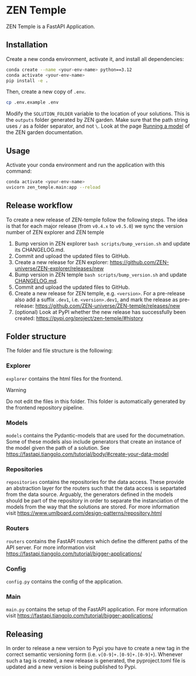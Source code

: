 # ZEN Temple
ZEN Temple is a FastAPI Application.

## Installation

Create a new conda environment, activate it, and install all dependencies:

```bash
conda create --name <your-env-name> python==3.12
conda activate <your-env-name>
pip install -e .
```

Then, create a new copy of `.env`.

```bash
cp .env.example .env
```

Modify the `SOLUTION_FOLDER` variable to the location of your solutions. This is the `outputs` folder generated by ZEN garden. Make sure that the path string uses `/` as a folder separator, and not `\`. Look at the page [Running a model](https://zen-garden.readthedocs.io/en/latest/files/user_guide/running_models.html#run-zen-garden-with-preexisting-datasets) of the ZEN garden documentation.

## Usage

Activate your conda environment and run the application with this command:

```bash
conda activate <your-env-name>
uvicorn zen_temple.main:app --reload
```

## Release workflow

To create a new release of ZEN-temple follow the following steps. The idea is that for each major release (from `v0.4.x` to `v0.5.0`) we sync the version number of ZEN explorer and ZEN temple

1. Bump version in ZEN explorer `bash scripts/bump_version.sh` and update its CHANGELOG.md.
2. Commit and upload the updated files to GitHub.
3. Create a new release for ZEN explorer:
https://github.com/ZEN-universe/ZEN-explorer/releases/new
4. Bump version in ZEN temple `bash scripts/bump_version.sh` and update [CHANGELOG.md](CHANGELOG.md).
5. Commit and upload the updated files to GitHub.
6. Create a new release for ZEN temple, e.g. `<version>`. For a pre-release also add a suffix `.dev1`, i.e. `<version>.dev1`, and mark the release as pre-release:
https://github.com/ZEN-universe/ZEN-temple/releases/new
7. (optional) Look at PyPI whether the new release has successfully been created:
https://pypi.org/project/zen-temple/#history

## Folder structure

The folder and file structure is the following:

### Explorer
`explorer` contains the html files for the frontend. 

> [!WARNING]  
> Do not edit the files in this folder. This folder is automatically generated by the frontend repository pipeline.


### Models
`models` contains the Pydantic-models that are used for the documetnation. Some of these models also include generators that create an instance of the model given the path of a solution. See https://fastapi.tiangolo.com/tutorial/body/#create-your-data-model

### Repositories
`repositories` contains the repositories for the data access. These provide an abstraction layer for the routers such that the data access is separtated from the data source. Arguably, the generators defined in the models should be part of the repository in order to separate the instanciation of the models from the way that the solutions are stored. For more information visit https://www.umlboard.com/design-patterns/repository.html

### Routers
`routers` contains the FastAPI routers which define the different paths of the API server. For more information visit https://fastapi.tiangolo.com/tutorial/bigger-applications/

### Config
`config.py` contains the config of the application.

### Main
`main.py` contains the setup of the FastAPI application. For more information visit https://fastapi.tiangolo.com/tutorial/bigger-applications/

## Releasing

In order to release a new version to Pypi you have to create a new tag in the correct semantic versioning form (i.e. `v[0-9]+.[0-9]+.[0-9]+`). Whenever such a tag is created, a new release is generated, the pyproject.toml file is updated and a new version is being published to Pypi.
